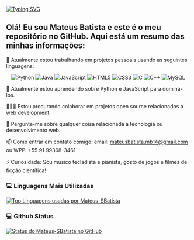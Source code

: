 <a href="https://git.io/typing-svg"><img src="https://readme-typing-svg.demolab.com?font=Fira+Code&pause=1000&width=435&lines=Bem+vindo+ao+meu+repositorio" alt="Typing SVG" /></a>

## Olá! Eu sou Mateus Batista e este é o meu repositório no GitHub. Aqui está um resumo das minhas informações:

  🔭 Atualmente estou trabalhando em projetos pessoais usando as seguintes linguagens: 
<p align="center">
  <img src="https://img.shields.io/badge/Python-3776AB?style=flat-square&logo=python&logoColor=white" alt="Python" />
  <img src="https://img.shields.io/badge/Java-ED8B00?style=flat-square&logo=java&logoColor=white" alt="Java" />
  <img src="https://img.shields.io/badge/JavaScript-F7DF1E?style=flat-square&logo=javascript&logoColor=black" alt="JavaScript" />
  <img src="https://img.shields.io/badge/HTML5-E34F26?style=flat-square&logo=html5&logoColor=white" alt="HTML5" />
  <img src="https://img.shields.io/badge/CSS3-1572B6?style=flat-square&logo=css3&logoColor=white" alt="CSS3" />
  <img src="https://img.shields.io/badge/C-00599C?style=flat-square&logo=c&logoColor=white" alt="C" />
  <img src="https://img.shields.io/badge/C++-00599C?style=flat-square&logo=c%2B%2B&logoColor=white" alt="C++" />
  <img src="https://img.shields.io/badge/MySQL-4479A1?style=flat-square&logo=mysql&logoColor=white" alt="MySQL" />
</p>
  
  🌱 Atualmente estou aprendendo sobre Python e JavaScript para dominá-los.
  
  👨🏻‍💻 Estou procurando colaborar em projetos open source relacionados a web development.
  
  💬 Pergunte-me sobre qualquer coisa relacionada a tecnologia ou desenvolvimento web.
 
  📫 Como entrar em contato comigo: email: mateusbatista.mb14@gmail.com ou WPP: +55 91 99368-3461
  
  ⚡ Curiosidade: Sou músico tecladista e pianista, gosto de jogos e filmes de ficção científica!

<h3>💻 Linguagens Mais Utilizadas</h3>

[![Top Linguagens usadas por Mateus-SBatista](https://github-readme-stats.vercel.app/api/top-langs/?username=Mateus-SBatista&layout=compact&theme=radical)](https://github.com/Mateus-SBatista)

<h3>💻 Github Status</h3>

[![Status do Mateus-SBatista no GitHub](https://github-readme-stats.vercel.app/api?username=Mateus-SBatista&show_icons=true&theme=radical)](https://github.com/Mateus-SBatista)
